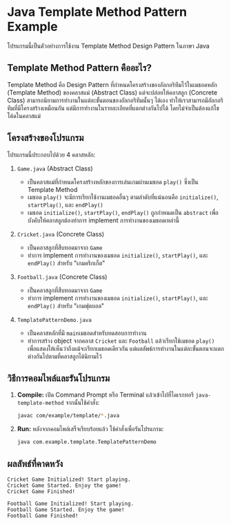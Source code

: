 # Java Template Method Pattern Example

โปรแกรมนี้เป็นตัวอย่างการใช้งาน Template Method Design Pattern ในภาษา Java

## Template Method Pattern คืออะไร?

Template Method คือ Design Pattern ที่กำหนดโครงสร้างของอัลกอริทึมไว้ในเมธอดหลัก (Template Method) ของคลาสแม่ (Abstract Class) แต่จะปล่อยให้คลาสลูก (Concrete Class) สามารถนิยามการทำงานในแต่ละขั้นตอนของอัลกอริทึมนั้นๆ ได้เอง ทำให้เราสามารถมีอัลกอริทึมที่มีโครงสร้างเหมือนกัน แต่มีการทำงานในรายละเอียดที่แตกต่างกันไปได้ โดยไม่จำเป็นต้องแก้ไขโค้ดในคลาสแม่

## โครงสร้างของโปรแกรม

โปรแกรมนี้ประกอบไปด้วย 4 คลาสหลัก:

1.  `Game.java` (Abstract Class)
    *   เป็นคลาสแม่ที่กำหนดโครงสร้างหลักของการเล่นเกมผ่านเมธอด `play()` ซึ่งเป็น Template Method
    *   เมธอด `play()` จะมีการเรียกใช้งานเมธอดอื่นๆ ตามลำดับที่แน่นอนคือ `initialize()`, `startPlay()`, และ `endPlay()`
    *   เมธอด `initialize()`, `startPlay()`, `endPlay()` ถูกกำหนดเป็น `abstract` เพื่อบังคับให้คลาสลูกต้องทำการ implement การทำงานของเมธอดเหล่านี้

2.  `Cricket.java` (Concrete Class)
    *   เป็นคลาสลูกที่สืบทอดมาจาก `Game`
    *   ทำการ implement การทำงานของเมธอด `initialize()`, `startPlay()`, และ `endPlay()` สำหรับ "เกมคริกเก็ต"

3.  `Football.java` (Concrete Class)
    *   เป็นคลาสลูกที่สืบทอดมาจาก `Game`
    *   ทำการ implement การทำงานของเมธอด `initialize()`, `startPlay()`, และ `endPlay()` สำหรับ "เกมฟุตบอล"

4.  `TemplatePatternDemo.java`
    *   เป็นคลาสหลักที่มี `main`เมธอดสำหรับทดสอบการทำงาน
    *   ทำการสร้าง object จากคลาส `Cricket` และ `Football` แล้วเรียกใช้เมธอด `play()` เพื่อแสดงให้เห็นว่าถึงแม้จะเรียกเมธอดเดียวกัน แต่ผลลัพธ์การทำงานในแต่ละขั้นตอนจะแตกต่างกันไปตามที่คลาสลูกได้นิยามไว้

## วิธีการคอมไพล์และรันโปรแกรม

1.  **Compile:**
    เปิด Command Prompt หรือ Terminal แล้วเข้าไปที่ไดเรกทอรี `java-template-method` จากนั้นใช้คำสั่ง:
    ```bash
    javac com/example/template/*.java
    ```

2.  **Run:**
    หลังจากคอมไพล์เสร็จเรียบร้อยแล้ว ใช้คำสั่งเพื่อรันโปรแกรม:
    ```bash
    java com.example.template.TemplatePatternDemo
    ```

## ผลลัพธ์ที่คาดหวัง

```
Cricket Game Initialized! Start playing.
Cricket Game Started. Enjoy the game!
Cricket Game Finished!

Football Game Initialized! Start playing.
Football Game Started. Enjoy the game!
Football Game Finished!
```
